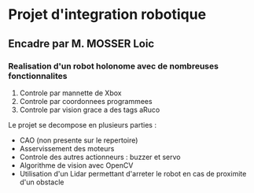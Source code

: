 # Projet d'integration robotique
## Encadre par M. MOSSER Loic
### Realisation d'un robot holonome avec de nombreuses fonctionnalites

1. Controle par mannette de Xbox
2. Controle par coordonnees programmees
3. Controle par vision grace a des tags aRuco

Le projet se decompose en plusieurs parties : 
* CAO (non presente sur le repertoire)
* Asservissement des moteurs
* Controle des autres actionneurs : buzzer et servo
* Algorithme de vision avec OpenCV
* Utilisation d'un Lidar permettant d'arreter le robot en cas de proximite d'un obstacle
